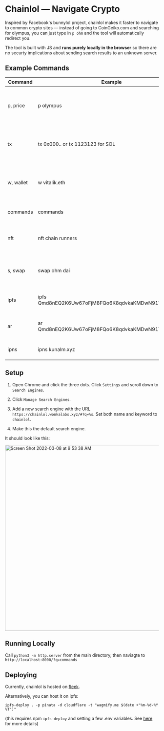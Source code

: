# Chainlol — Navigate Crypto

Inspired by Facebook's bunnylol project, chainlol makes it faster to navigate to common crypto sites — instead of going to CoinGeiko.com and searching for olympus, you can just type in `p ohm` and the tool will automatically redirect you.

The tool is built with JS and **runs purely locally in the browser** so there are no securty implications about sending search results to an unknown server. 


## Example Commands

Command | Example | Description
--- | --- | ---
p, price | p olympus | Opens CoinGeiko dashboard for the spelled out coin.
tx | tx 0x000.. or tx 1123123 for SOL | Opens Etherscan or Solscan depending on the hash type.
w, wallet | w vitalik.eth | Opens the walllet based on the hash or the ENS name.
commands | commands | Lists available commands.
nft | nft chain runners | Searches for the NFT keyword in the OpeanSea.
s, swap | swap ohm dai | Opens uniswap with the two coins to swap.
ipfs | ipfs Qmd8nEQ2K6Uw67oFjM8FQo6K8qdvkaKMDwN91TBprC7EJ6 | Opens the file with the hash on IPFS.
ar | ar Qmd8nEQ2K6Uw67oFjM8FQo6K8qdvkaKMDwN91TBprC7EJ6 | Opens the file with the hash on ARWeave.
ipns | ipns kunalm.xyz | Opens the domain on IPNS.

## Setup

1. Open Chrome and click the three dots. Click `Settings` and scroll down to `Search Engines`.

2. Click `Manage Search Engines`.

3. Add a new search engine with the URL `https://chainlol.wonkalabs.xyz/#?q=%s`. Set both name and keyword to `chainlol`.

4. Make this the default search engine.

It should look like this:

<img width="608" alt="Screen Shot 2022-03-08 at 9 53 38 AM" src="https://user-images.githubusercontent.com/791388/157298422-564b4a60-c6dd-4c5b-ba59-4647fc6efa5a.png">


## Running Locally

Call `python3 -m http.server` from the main directory, then naviagte to `http://localhost:8000/?q=commands` 

## Deploying

Currently, chainlol is hosted on [fleek](https://fleek.co/).

Alternatively, you can host it on ipfs:
```
ipfs-deploy . -p pinata -d cloudflare -t "wagmify.me $(date +"%m-%d-%Y %T")"
```

(this requires npm `ipfs-deploy` and setting a few .env variables. See [here](https://kunalm.xyz/posts/ipfs-website.html) for more details)
